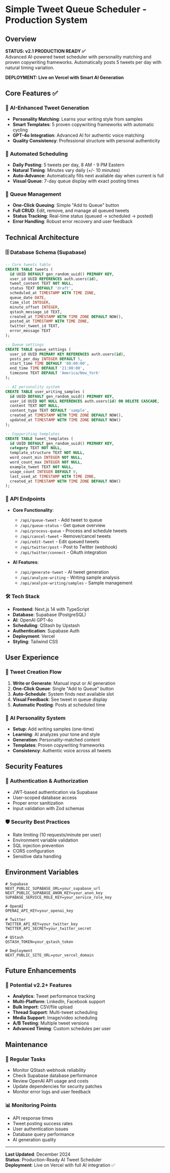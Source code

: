 # Simple Tweet Queue Scheduler - Production System

## Overview
**STATUS: v2.1 PRODUCTION READY ✅**  
Advanced AI-powered tweet scheduler with personality matching and proven copywriting frameworks. Automatically posts 5 tweets per day with natural timing variation.

**DEPLOYMENT: Live on Vercel with Smart AI Generation**

## Core Features ✅

### 🤖 **AI-Enhanced Tweet Generation**
- **Personality Matching**: Learns your writing style from samples
- **Smart Templates**: 5 proven copywriting frameworks with automatic cycling
- **GPT-4o Integration**: Advanced AI for authentic voice matching
- **Quality Consistency**: Professional structure with personal authenticity

### 📅 **Automated Scheduling**
- **Daily Posting**: 5 tweets per day, 8 AM - 9 PM Eastern
- **Natural Timing**: Minutes vary daily (+/- 10 minutes)
- **Auto-Advance**: Automatically fills next available day when current is full
- **Visual Queue**: 7-day queue display with exact posting times

### 🔄 **Queue Management**
- **One-Click Queuing**: Simple "Add to Queue" button
- **Full CRUD**: Edit, remove, and manage all queued tweets
- **Status Tracking**: Real-time status (queued → scheduled → posted)
- **Error Handling**: Robust error recovery and user feedback

## Technical Architecture

### 🗄️ **Database Schema** (Supabase)
```sql
-- Core tweets table
CREATE TABLE tweets (
  id UUID DEFAULT gen_random_uuid() PRIMARY KEY,
  user_id UUID REFERENCES auth.users(id),
  tweet_content TEXT NOT NULL,
  status TEXT DEFAULT 'draft',
  scheduled_at TIMESTAMP WITH TIME ZONE,
  queue_date DATE,
  time_slot INTEGER,
  minute_offset INTEGER,
  qstash_message_id TEXT,
  created_at TIMESTAMP WITH TIME ZONE DEFAULT NOW(),
  posted_at TIMESTAMP WITH TIME ZONE,
  twitter_tweet_id TEXT,
  error_message TEXT
);

-- Queue settings
CREATE TABLE queue_settings (
  user_id UUID PRIMARY KEY REFERENCES auth.users(id),
  posts_per_day INTEGER DEFAULT 5,
  start_time TIME DEFAULT '08:00:00',
  end_time TIME DEFAULT '21:00:00',
  timezone TEXT DEFAULT 'America/New_York'
);

-- AI personality system
CREATE TABLE user_writing_samples (
  id UUID DEFAULT gen_random_uuid() PRIMARY KEY,
  user_id UUID NOT NULL REFERENCES auth.users(id) ON DELETE CASCADE,
  content TEXT NOT NULL,
  content_type TEXT DEFAULT 'sample',
  created_at TIMESTAMP WITH TIME ZONE DEFAULT NOW(),
  updated_at TIMESTAMP WITH TIME ZONE DEFAULT NOW()
);

-- Copywriting templates
CREATE TABLE tweet_templates (
  id UUID DEFAULT gen_random_uuid() PRIMARY KEY,
  category TEXT NOT NULL,
  template_structure TEXT NOT NULL,
  word_count_min INTEGER NOT NULL,
  word_count_max INTEGER NOT NULL,
  example_tweet TEXT NOT NULL,
  usage_count INTEGER DEFAULT 0,
  last_used_at TIMESTAMP WITH TIME ZONE,
  created_at TIMESTAMP WITH TIME ZONE DEFAULT NOW()
);
```

### 🔌 **API Endpoints**
- **Core Functionality**:
  - `/api/queue-tweet` - Add tweet to queue
  - `/api/queue-status` - Get queue overview
  - `/api/process-queue` - Process and schedule tweets
  - `/api/cancel-tweet` - Remove/cancel tweets
  - `/api/edit-tweet` - Edit queued tweets
  - `/api/twitter/post` - Post to Twitter (webhook)
  - `/api/twitter/connect` - OAuth integration

- **AI Features**:
  - `/api/generate-tweet` - AI tweet generation
  - `/api/analyze-writing` - Writing sample analysis
  - `/api/analyze-writing/samples` - Sample management

### 🛠️ **Tech Stack**
- **Frontend**: Next.js 14 with TypeScript
- **Database**: Supabase (PostgreSQL)
- **AI**: OpenAI GPT-4o
- **Scheduling**: QStash by Upstash
- **Authentication**: Supabase Auth
- **Deployment**: Vercel
- **Styling**: Tailwind CSS

## User Experience

### 📝 **Tweet Creation Flow**
1. **Write or Generate**: Manual input or AI generation
2. **One-Click Queue**: Single "Add to Queue" button
3. **Auto-Schedule**: System finds next available slot
4. **Visual Feedback**: See tweet in queue display
5. **Automatic Posting**: Posts at scheduled time

### 🧠 **AI Personality System**
- **Setup**: Add writing samples (one-time)
- **Learning**: AI analyzes your tone and style
- **Generation**: Personality-matched content
- **Templates**: Proven copywriting frameworks
- **Consistency**: Authentic voice across all tweets

## Security Features

### 🔐 **Authentication & Authorization**
- JWT-based authentication via Supabase
- User-scoped database access
- Proper error sanitization
- Input validation with Zod schemas

### 🛡️ **Security Best Practices**
- Rate limiting (10 requests/minute per user)
- Environment variable validation
- SQL injection prevention
- CORS configuration
- Sensitive data handling

## Environment Variables

```env
# Supabase
NEXT_PUBLIC_SUPABASE_URL=your_supabase_url
NEXT_PUBLIC_SUPABASE_ANON_KEY=your_anon_key
SUPABASE_SERVICE_ROLE_KEY=your_service_role_key

# OpenAI
OPENAI_API_KEY=your_openai_key

# Twitter
TWITTER_API_KEY=your_twitter_key
TWITTER_API_SECRET=your_twitter_secret

# QStash
QSTASH_TOKEN=your_qstash_token

# Deployment
NEXT_PUBLIC_SITE_URL=your_vercel_domain
```

## Future Enhancements

### 🔮 **Potential v2.2+ Features**
- **Analytics**: Tweet performance tracking
- **Multi-Platform**: LinkedIn, Facebook support
- **Bulk Import**: CSV/file upload
- **Thread Support**: Multi-tweet scheduling
- **Media Support**: Image/video scheduling
- **A/B Testing**: Multiple tweet versions
- **Advanced Timing**: Custom schedules per user

## Maintenance

### 🔧 **Regular Tasks**
- Monitor QStash webhook reliability
- Check Supabase database performance
- Review OpenAI API usage and costs
- Update dependencies for security patches
- Monitor error logs and user feedback

### 📊 **Monitoring Points**
- API response times
- Tweet posting success rates
- User authentication issues
- Database query performance
- AI generation quality

---

**Last Updated**: December 2024  
**Status**: Production-Ready AI Tweet Scheduler  
**Deployment**: Live on Vercel with full AI integration ✅ 